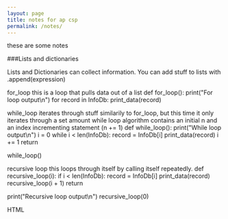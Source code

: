 ```yaml
---
layout: page
title: notes for ap csp
permalink: /notes/
---
```

these are some notes

###Lists and dictionaries

Lists and Dictionaries can collect information. 
You can add stuff to lists with .append(expression)

for_loop
this is a loop that pulls data out of a list
def for_loop():
    print("For loop output\n")
    for record in InfoDb:
        print_data(record)

while_loop
iterates through stuff similarily to for_loop, but this time it only iterates through a set amount
 while loop algorithm contains an initial n and an index incrementing statement (n += 1)
def while_loop():
    print("While loop output\n")
    i = 0
    while i < len(InfoDb):
        record = InfoDb[i]
        print_data(record)
        i += 1
    return

while_loop()

recursive loop
this loops through itself by calling itself repeatedly.
def recursive_loop(i):
    if i < len(InfoDb):
        record = InfoDb[i]
        print_data(record)
        recursive_loop(i + 1)
    return
    
print("Recursive loop output\n")
recursive_loop(0)


HTML


